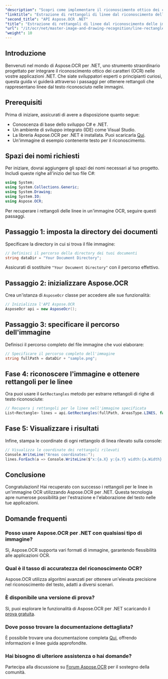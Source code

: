```yaml
---
"description": "Scopri come implementare il riconoscimento ottico dei caratteri (OCR) nelle tue applicazioni .NET utilizzando Aspose.OCR. Questa guida completa ti guiderà attraverso il processo di estrazione dei rettangoli dalle linee riconosciute."
"linktitle": "Estrazione di rettangoli di linee dal riconoscimento delle immagini"
"second_title": "API Aspose.OCR .NET"
"title": "Estrazione di rettangoli di linee dal riconoscimento delle immagini"
"url": "/it/ocr/net/master-image-and-drawing-recognition/line-rectangles-from-images-recognition/"
"weight": 10
---
```


## Introduzione

Benvenuti nel mondo di Aspose.OCR per .NET, uno strumento straordinario progettato per integrare il riconoscimento ottico dei caratteri (OCR) nelle vostre applicazioni .NET. Che siate sviluppatori esperti o principianti curiosi, questa guida vi guiderà attraverso i passaggi per ottenere rettangoli che rappresentano linee dal testo riconosciuto nelle immagini.

## Prerequisiti

Prima di iniziare, assicurati di avere a disposizione quanto segue:

- Conoscenza di base dello sviluppo C# e .NET.
- Un ambiente di sviluppo integrato (IDE) come Visual Studio.
- La libreria Aspose.OCR per .NET è installata. Puoi scaricarla [Qui](https://releases.aspose.com/ocr/net/).
- Un'immagine di esempio contenente testo per il riconoscimento.

## Spazi dei nomi richiesti

Per iniziare, dovrai aggiungere gli spazi dei nomi necessari al tuo progetto. Includi queste righe all'inizio del tuo file C#:

```csharp
using System;
using System.Collections.Generic;
using System.Drawing;
using System.IO;
using Aspose.OCR;
```

Per recuperare i rettangoli delle linee in un'immagine OCR, seguire questi passaggi.

## Passaggio 1: imposta la directory dei documenti

Specificare la directory in cui si trova il file immagine:

```csharp
// Definisci il percorso della directory dei tuoi documenti
string dataDir = "Your Document Directory";
```

Assicurati di sostituire `"Your Document Directory"` con il percorso effettivo.

## Passaggio 2: inizializzare Aspose.OCR

Crea un'istanza di `AsposeOcr` classe per accedere alle sue funzionalità:

```csharp
// Inizializza l'API Aspose.OCR
AsposeOcr api = new AsposeOcr();
```

## Passaggio 3: specificare il percorso dell'immagine

Definisci il percorso completo del file immagine che vuoi elaborare:

```csharp
// Specificare il percorso completo dell'immagine
string fullPath = dataDir + "sample.png";
```

## Fase 4: riconoscere l'immagine e ottenere rettangoli per le linee

Ora puoi usare il `GetRectangles` metodo per estrarre rettangoli di righe di testo riconosciute:

```csharp
// Recupera i rettangoli per le linee nell'immagine specificata
List<Rectangle> lines = api.GetRectangles(fullPath, AreasType.LINES, false);
```

## Fase 5: Visualizzare i risultati

Infine, stampa le coordinate di ogni rettangolo di linea rilevato sulla console:

```csharp
// Visualizza le coordinate dei rettangoli rilevati
Console.WriteLine("Areas coordinates:");
lines.ForEach(a => Console.WriteLine($"x:{a.X} y:{a.Y} width:{a.Width} height:{a.Height}"));
```

## Conclusione

Congratulazioni! Hai recuperato con successo i rettangoli per le linee in un'immagine OCR utilizzando Aspose.OCR per .NET. Questa tecnologia apre numerose possibilità per l'estrazione e l'elaborazione del testo nelle tue applicazioni.

## Domande frequenti

### Posso usare Aspose.OCR per .NET con qualsiasi tipo di immagine?

Sì, Aspose.OCR supporta vari formati di immagine, garantendo flessibilità alle applicazioni OCR.

### Qual è il tasso di accuratezza del riconoscimento OCR?

Aspose.OCR utilizza algoritmi avanzati per ottenere un'elevata precisione nel riconoscimento del testo, adatti a diversi scenari.

### È disponibile una versione di prova?

Sì, puoi esplorare le funzionalità di Aspose.OCR per .NET scaricando il [prova gratuita](https://releases.aspose.com/).

### Dove posso trovare la documentazione dettagliata?

È possibile trovare una documentazione completa [Qui](https://reference.aspose.com/ocr/net/), offrendo informazioni e linee guida approfondite.

### Hai bisogno di ulteriore assistenza o hai domande?

Partecipa alla discussione su [Forum Aspose.OCR](https://forum.aspose.com/c/ocr/16) per il sostegno della comunità.